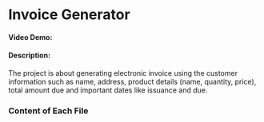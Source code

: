 # Invoice Generator
#### Video Demo: <URL HERE>
#### Description:
The project is about generating electronic invoice using the customer information such as name, address, product details (name, quantity, price), total amount due and important dates like issuance and due.

<!-- explain files i wrote for hte project contains and does -->
### Content of Each File
